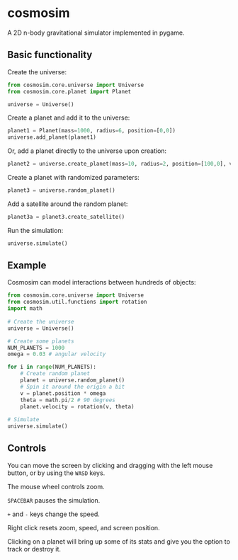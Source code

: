 # cosmosim
 
A 2D n-body gravitational simulator implemented in pygame. 

## Basic functionality

Create the universe:

```python
from cosmosim.core.universe import Universe 
from cosmosim.core.planet import Planet

universe = Universe()
```

Create a planet and add it to the universe:

```python
planet1 = Planet(mass=1000, radius=6, position=[0,0])
universe.add_planet(planet1)
```

Or, add a planet directly to the universe upon creation:

```python
planet2 = universe.create_planet(mass=10, radius=2, position=[100,0], velocity=[0,2])
```

Create a planet with randomized parameters:

```python
planet3 = universe.random_planet()
```

Add a satellite around the random planet:

```python
planet3a = planet3.create_satellite()
```

Run the simulation:

```python
universe.simulate()
```
## Example

Cosmosim can model interactions between hundreds of objects:

```python
from cosmosim.core.universe import Universe
from cosmosim.util.functions import rotation
import math
 
# Create the universe
universe = Universe()

# Create some planets
NUM_PLANETS = 1000
omega = 0.03 # angular velocity

for i in range(NUM_PLANETS):
    # Create random planet
    planet = universe.random_planet()
    # Spin it around the origin a bit
    v = planet.position * omega
    theta = math.pi/2 # 90 degrees
    planet.velocity = rotation(v, theta)
   
# Simulate
universe.simulate()
```

## Controls

You can move the screen by clicking and dragging with the left mouse button, or by using the `WASD` keys.

The mouse wheel controls zoom.

`SPACEBAR` pauses the simulation.

`+` and `-` keys change the speed.

Right click resets zoom, speed, and screen position.

Clicking on a planet will bring up some of its stats and give you the option to track or destroy it.
